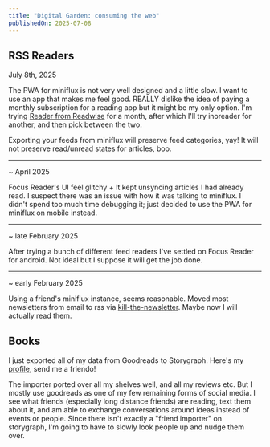 ```yaml
---
title: "Digital Garden: consuming the web"
publishedOn: 2025-07-08
---
```


## RSS Readers

July 8th, 2025

The PWA for miniflux is not very well designed and a little slow. I want to use an app that makes me feel good. REALLY dislike the idea of paying a monthly subscription for a reading app but it might be my only option. I'm trying [Reader from Readwise](https://read.readwise.io/) for a month, after which I'll try inoreader for another, and then pick between the two.

Exporting your feeds from miniflux will preserve feed categories, yay! It will not preserve read/unread states for articles, boo.

---

~ April 2025

Focus Reader's UI feel glitchy + It kept unsyncing articles I had already read. I suspect there was an issue with how it was talking to miniflux. I didn't spend too much time debugging it; just decided to use the PWA for miniflux on mobile instead.

---

~ late February 2025

After trying a bunch of different feed readers I've settled on Focus Reader for android. Not ideal but I suppose it will get the job done.

---

~ early February 2025

Using a friend's miniflux instance, seems reasonable. Moved most newsletters from email to rss via [kill-the-newsletter](https://kill-the-newsletter.com/). Maybe now I will actually read them.

## Books

I just exported all of my data from Goodreads to Storygraph. Here's my [profile](https://app.thestorygraph.com/profile/tanvibhakta), send me a friendo!

The importer ported over all my shelves well, and all my reviews etc. But I mostly use goodreads as one of my few remaining forms of social media. I see what friends (especially long distance friends) are reading, text them about it, and am able to exchange conversations around ideas instead of events or people. Since there isn't exactly a "friend importer" on storygraph, I'm going to have to slowly look people up and nudge them over.
